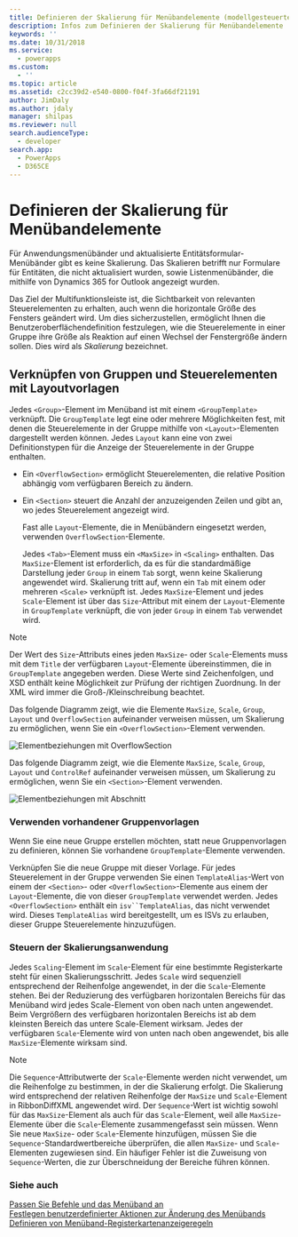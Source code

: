 ```yaml
---
title: Definieren der Skalierung für Menübandelemente (modellgesteuerte Apps) | Microsoft Docs
description: Infos zum Definieren der Skalierung für Menübandelemente
keywords: ''
ms.date: 10/31/2018
ms.service:
  - powerapps
ms.custom:
  - ''
ms.topic: article
ms.assetid: c2cc39d2-e540-0800-f04f-3fa66df21191
author: JimDaly
ms.author: jdaly
manager: shilpas
ms.reviewer: null
search.audienceType:
  - developer
search.app:
  - PowerApps
  - D365CE
---
```


# <a name="define-scaling-for-ribbon-elements"></a>Definieren der Skalierung für Menübandelemente

<!-- https://docs.microsoft.com/en-us/dynamics365/customer-engagement/developer/customize-dev/define-scaling-ribbon-elements -->

Für Anwendungsmenübänder und aktualisierte Entitätsformular-Menübänder gibt es keine Skalierung. Das Skalieren betrifft nur Formulare für Entitäten, die nicht aktualisiert wurden, sowie Listenmenübänder, die mithilfe von Dynamics 365 for Outlook angezeigt wurden.  
  
 Das Ziel der Multifunktionsleiste ist, die Sichtbarkeit von relevanten Steuerelementen zu erhalten, auch wenn die horizontale Größe des Fensters geändert wird. Um dies sicherzustellen, ermöglicht Ihnen die Benutzeroberflächendefinition festzulegen, wie die Steuerelemente in einer Gruppe ihre Größe als Reaktion auf einen Wechsel der Fenstergröße ändern sollen. Dies wird als *Skalierung* bezeichnet.  
  
## <a name="associate-groups-and-controls-to-layout-templates"></a>Verknüpfen von Gruppen und Steuerelementen mit Layoutvorlagen  
 Jedes `<Group>`-Element im Menüband ist mit einem `<GroupTemplate>` verknüpft. Die `GroupTemplate` legt eine oder mehrere Möglichkeiten fest, mit denen die Steuerelemente in der Gruppe mithilfe von `<Layout>`-Elementen dargestellt werden können. Jedes `Layout` kann eine von zwei Definitionstypen für die Anzeige der Steuerelemente in der Gruppe enthalten.  
  
- Ein `<OverflowSection>` ermöglicht Steuerelementen, die relative Position abhängig vom verfügbaren Bereich zu ändern.  
  
- Ein `<Section>` steuert die Anzahl der anzuzeigenden Zeilen und gibt an, wo jedes Steuerelement angezeigt wird.  
  
  Fast alle `Layout`-Elemente, die in Menübändern eingesetzt werden, verwenden `OverflowSection`-Elemente.  
  
  Jedes `<Tab>`-Element muss ein `<MaxSize>` in `<Scaling>` enthalten. Das `MaxSize`-Element ist erforderlich, da es für die standardmäßige Darstellung jeder `Group` in einem `Tab` sorgt, wenn keine Skalierung angewendet wird. Skalierung tritt auf, wenn ein `Tab` mit einem oder mehreren `<Scale>` verknüpft ist. Jedes `MaxSize`-Element und jedes `Scale`-Element ist über das `Size`-Attribut mit einem der `Layout`-Elemente in `GroupTemplate` verknüpft, die von jeder `Group` in einem `Tab` verwendet wird.  
  
> [!NOTE]
>  Der Wert des `Size`-Attributs eines jeden `MaxSize`- oder `Scale`-Elements muss mit dem `Title` der verfügbaren `Layout`-Elemente übereinstimmen, die in `GroupTemplate` angegeben werden. Diese Werte sind Zeichenfolgen, und XSD enthält keine Möglichkeit zur Prüfung der richtigen Zuordnung. In der XML wird immer die Groß-/Kleinschreibung beachtet.  
  
 Das folgende Diagramm zeigt, wie die Elemente `MaxSize`, `Scale`, `Group`, `Layout` und `OverflowSection` aufeinander verweisen müssen, um Skalierung zu ermöglichen, wenn Sie ein `<OverflowSection>`-Element verwenden.  
  
 ![Elementbeziehungen mit OverflowSection](media/ribbon-ui-definition.png "Elementbeziehungen mit OverflowSection")  
  
 Das folgende Diagramm zeigt, wie die Elemente `MaxSize`, `Scale`, `Group`, `Layout` und `ControlRef` aufeinander verweisen müssen, um Skalierung zu ermöglichen, wenn Sie ein `<Section>`-Element verwenden.  
  
 ![Elementbeziehungen mit Abschnitt](media/ui-definition.png "Elementbeziehungen mit Abschnitt") 
  
### <a name="use-existing-group-templates"></a>Verwenden vorhandener Gruppenvorlagen  
 Wenn Sie eine neue Gruppe erstellen möchten, statt neue Gruppenvorlagen zu definieren, können Sie vorhandene `GroupTemplate`-Elemente verwenden.  
  
 Verknüpfen Sie die neue Gruppe mit dieser Vorlage. Für jedes Steuerelement in der Gruppe verwenden Sie einen `TemplateAlias`-Wert von einem der `<Section>`- oder `<OverflowSection>`-Elemente aus einem der `Layout`-Elemente, die von dieser `GroupTemplate` verwendet werden. Jedes `<OverflowSection>` enthält ein `isv``TemplateAlias`, das nicht verwendet wird. Dieses `TemplateAlias` wird bereitgestellt, um es ISVs zu erlauben, dieser Gruppe Steuerelemente hinzuzufügen.  
  
### <a name="control-how-scaling-is-applied"></a>Steuern der Skalierungsanwendung  
 Jedes `Scaling`-Element im `Scale`-Element für eine bestimmte Registerkarte steht für einen Skalierungsschritt. Jedes `Scale` wird sequenziell entsprechend der Reihenfolge angewendet, in der die `Scale`-Elemente stehen. Bei der Reduzierung des verfügbaren horizontalen Bereichs für das Menüband wird jedes Scale-Element von oben nach unten angewendet. Beim Vergrößern des verfügbaren horizontalen Bereichs ist ab dem kleinsten Bereich das untere Scale-Element wirksam. Jedes der verfügbaren `Scale`-Elemente wird von unten nach oben angewendet, bis alle `MaxSize`-Elemente wirksam sind.  
  
> [!NOTE]
>  Die `Sequence`-Attributwerte der `Scale`-Elemente werden nicht verwendet, um die Reihenfolge zu bestimmen, in der die Skalierung erfolgt. Die Skalierung wird entsprechend der relativen Reihenfolge der `MaxSize` und `Scale`-Element in RibbonDiffXML angewendet wird. Der `Sequence`-Wert ist wichtig sowohl für das `MaxSize`-Element als auch für das `Scale`-Element, weil alle `MaxSize`-Elemente über die `Scale`-Elemente zusammengefasst sein müssen. Wenn Sie neue `MaxSize`- oder `Scale`-Elemente hinzufügen, müssen Sie die `Sequence`-Standardwertbereiche überprüfen, die allen `MaxSize`- und `Scale`-Elementen zugewiesen sind. Ein häufiger Fehler ist die Zuweisung von `Sequence`-Werten, die zur Überschneidung der Bereiche führen können.  
  
### <a name="see-also"></a>Siehe auch  
 [Passen Sie Befehle und das Menüband an](customize-commands-ribbon.md)   
 [Festlegen benutzerdefinierter Aktionen zur Änderung des Menübands](define-custom-actions-modify-ribbon.md)   
 [Definieren von Menüband-Registerkartenanzeigeregeln](define-ribbon-tab-display-rules.md)
